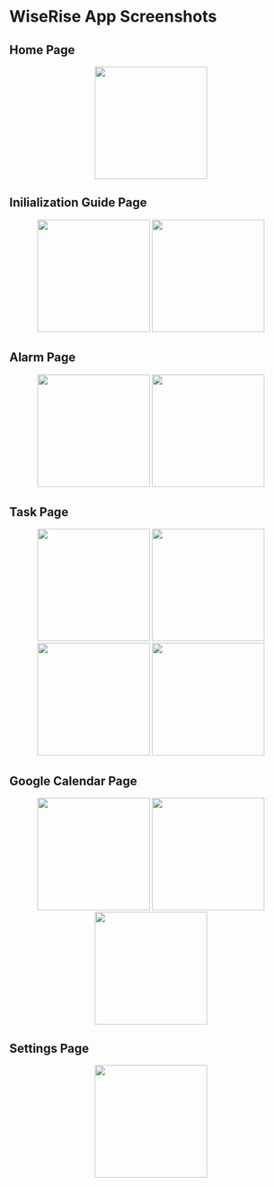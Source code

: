 # WiseRise App Screenshots

## Home Page
<p align="center">
  <img src="Home Page.jpg" width="200"/>
</p>

## Inilialization Guide Page
<p align="center">
  <img src="Initialization Guide Page 1.jpg" width="200"/>
  <img src="Initialization Guide Page 2.jpg" width="200"/>
</p>

## Alarm Page
<p align="center">
  <img src="Alarm Page.jpg" width="200"/>
  <img src="Edit Alarm Page.jpg" width="200"/>
</p>

## Task Page
<p align="center">
  <img src="Tasks Page.jng" width="200"/>
  <img src="Edit Task Page 1.jpg" width="200"/>
  <img src="Edit Task Page 2.jpg" width="200"/>
  <img src="Edit Task Page 3.jpg" width="200"/>
</p>

## Google Calendar Page
<p align="center">
  <img src="Google Calendar Page.jpg" width="200"/>
  <img src="Google Calendar Sign In.jpg" width="200"/>
  <img src="Google Calendar Page 2.jpg" width="200"/>
</p>

## Settings Page
<p align="center">
  <img src="Settings Page.jpg" width="200"/>
</p>
